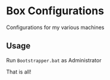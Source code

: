 # Box Configurations

Configurations for my various machines

## Usage

Run ```Bootstrapper.bat``` as Administrator

That is all!